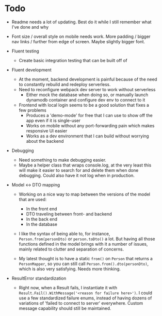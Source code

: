 # Todo

- Readme needs a lot of updating. Best do it while I still remember what I've done and why

- Font size / overall style on mobile needs work. More padding / bigger nav links / further from edge of screen. Maybe slightly bigger font.

- Fluent testing
  - Create basic integration testing that can be built off of

- Fluent development
  - At the moment, backend development is painful because of the need to constantly rebuild and redeploy serverless.
  - Need to reconfigure webpack dev server to work without serverless
    - Either mock the database when doing so, or manually launch dynamodb container and configure dev env to connect to it
  - Frontend with local login seems to be a good solution that fixes a few problems
    - Produces a 'demo-mode' for free that I can use to show off the app even if it is single-user
    - Works on mobile without any port-forwarding pain which makes responsive UI easier
    - Works as a dev environment that I can build without worrying about the backend

- Debugging
  - Need something to make debugging easier.
  - Maybe a helper class that wraps console.log, at the very least this will make it easier to search for and delete them when done debugging. Could also have it not log when in production.

- Model <-> DTO mapping
  - Working on a nice way to map between the versions of the model that are used:
    - In the front end
    - DTO traveling between front- and backend
    - In the back end
    - In the database

  - I like the syntax of being able to, for instance, `Person.from(personDto)` or `person.toDto()` a lot. But having all those functions defined in the model brings with it a number of issues, mainly related to clutter and separation of concerns.

  - My latest thought is to have a static `from()` on `Person` that returns a `PersonMapper`, so you can still call `Person.from().dto(personDto)`, which is also very satisfying. Needs more thinking.

- ResultError standardization
  - Right now, when a Result fails, I instantiate it with `Result.Fail().WithMessage('<reason for failure here>')`. I could use a few standardized failure enums, instead of having dozens of variations of 'failed to connect to server' everywhere. Custom message capability should still be maintained.
